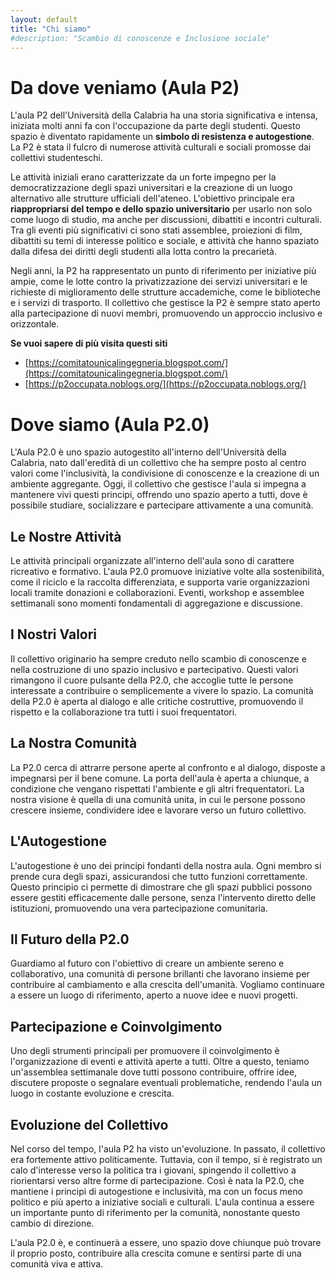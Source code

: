 ```yaml
---
layout: default
title: "Chi siamo"
#description: "Scambio di conoscenze e Inclusione sociale"
---
```


# Da dove veniamo (Aula P2)
L'aula P2 dell'Università della Calabria ha una storia significativa e intensa, iniziata molti anni fa con l'occupazione da parte degli studenti. Questo spazio è diventato rapidamente un **simbolo di resistenza e autogestione**. La P2 è stata il fulcro di numerose attività culturali e sociali promosse dai collettivi studenteschi.

Le attività iniziali erano caratterizzate da un forte impegno per la democratizzazione degli spazi universitari e la creazione di un luogo alternativo alle strutture ufficiali dell'ateneo. L'obiettivo principale era **riappropriarsi del tempo e dello spazio universitario** per usarlo non solo come luogo di studio, ma anche per discussioni, dibattiti e incontri culturali. Tra gli eventi più significativi ci sono stati assemblee, proiezioni di film, dibattiti su temi di interesse politico e sociale, e attività che hanno spaziato dalla difesa dei diritti degli studenti alla lotta contro la precarietà.

Negli anni, la P2 ha rappresentato un punto di riferimento per iniziative più ampie, come le lotte contro la privatizzazione dei servizi universitari e le richieste di miglioramento delle strutture accademiche, come le biblioteche e i servizi di trasporto. Il collettivo che gestisce la P2 è sempre stato aperto alla partecipazione di nuovi membri, promuovendo un approccio inclusivo e orizzontale.

**Se vuoi sapere di più visita questi siti**
- [https://comitatounicalingegneria.blogspot.com/](https://comitatounicalingegneria.blogspot.com/)
- [https://p2occupata.noblogs.org/](https://p2occupata.noblogs.org/)


# Dove siamo (Aula P2.0)
L'Aula P2.0 è uno spazio autogestito all'interno dell'Università della Calabria, nato dall'eredità di un collettivo che ha sempre posto al centro valori come l'inclusività, la condivisione di conoscenze e la creazione di un ambiente aggregante. Oggi, il collettivo che gestisce l'aula si impegna a mantenere vivi questi principi, offrendo uno spazio aperto a tutti, dove è possibile studiare, socializzare e partecipare attivamente a una comunità.

## Le Nostre Attività
Le attività principali organizzate all'interno dell'aula sono di carattere ricreativo e formativo. L'aula P2.0 promuove iniziative volte alla sostenibilità, come il riciclo e la raccolta differenziata, e supporta varie organizzazioni locali tramite donazioni e collaborazioni. Eventi, workshop e assemblee settimanali sono momenti fondamentali di aggregazione e discussione.

## I Nostri Valori
Il collettivo originario ha sempre creduto nello scambio di conoscenze e nella costruzione di uno spazio inclusivo e partecipativo. Questi valori rimangono il cuore pulsante della P2.0, che accoglie tutte le persone interessate a contribuire o semplicemente a vivere lo spazio. La comunità della P2.0 è aperta al dialogo e alle critiche costruttive, promuovendo il rispetto e la collaborazione tra tutti i suoi frequentatori.

## La Nostra Comunità
La P2.0 cerca di attrarre persone aperte al confronto e al dialogo, disposte a impegnarsi per il bene comune. La porta dell'aula è aperta a chiunque, a condizione che vengano rispettati l'ambiente e gli altri frequentatori. La nostra visione è quella di una comunità unita, in cui le persone possono crescere insieme, condividere idee e lavorare verso un futuro collettivo.

## L'Autogestione
L'autogestione è uno dei principi fondanti della nostra aula. Ogni membro si prende cura degli spazi, assicurandosi che tutto funzioni correttamente. Questo principio ci permette di dimostrare che gli spazi pubblici possono essere gestiti efficacemente dalle persone, senza l'intervento diretto delle istituzioni, promuovendo una vera partecipazione comunitaria.

## Il Futuro della P2.0
Guardiamo al futuro con l'obiettivo di creare un ambiente sereno e collaborativo, una comunità di persone brillanti che lavorano insieme per contribuire al cambiamento e alla crescita dell'umanità. Vogliamo continuare a essere un luogo di riferimento, aperto a nuove idee e nuovi progetti.

## Partecipazione e Coinvolgimento
Uno degli strumenti principali per promuovere il coinvolgimento è l'organizzazione di eventi e attività aperte a tutti. Oltre a questo, teniamo un'assemblea settimanale dove tutti possono contribuire, offrire idee, discutere proposte o segnalare eventuali problematiche, rendendo l'aula un luogo in costante evoluzione e crescita.

## Evoluzione del Collettivo
Nel corso del tempo, l'aula P2 ha visto un'evoluzione. In passato, il collettivo era fortemente attivo politicamente. Tuttavia, con il tempo, si è registrato un calo d'interesse verso la politica tra i giovani, spingendo il collettivo a riorientarsi verso altre forme di partecipazione. Così è nata la P2.0, che mantiene i principi di autogestione e inclusività, ma con un focus meno politico e più aperto a iniziative sociali e culturali. L'aula continua a essere un importante punto di riferimento per la comunità, nonostante questo cambio di direzione.

L'aula P2.0 è, e continuerà a essere, uno spazio dove chiunque può trovare il proprio posto, contribuire alla crescita comune e sentirsi parte di una comunità viva e attiva.







